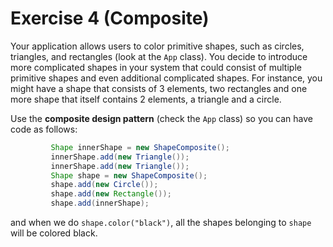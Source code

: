 # Exercise 4 (Composite)

Your application allows users to color primitive shapes, such as circles, triangles,
and rectangles (look at the `App` class).
You decide to introduce more complicated shapes in your system that could consist of multiple primitive shapes
and even additional complicated shapes. For
instance, you might have a shape that consists of 3 elements, two rectangles and one more shape that itself
contains 2 elements, a triangle and a circle.


Use the **composite design pattern** (check the `App` class) so you can have code as follows:

```Java
         Shape innerShape = new ShapeComposite();
         innerShape.add(new Triangle());
         innerShape.add(new Triangle());
         Shape shape = new ShapeComposite();
         shape.add(new Circle());
         shape.add(new Rectangle());
         shape.add(innerShape);
```

 and when we do `shape.color("black")`, all the shapes belonging to `shape` will be colored black.

